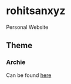 # rohitsanxyz
Personal Website


## Theme

  ### Archie

  Can be found [here](https://github.com/athul/archie/)
